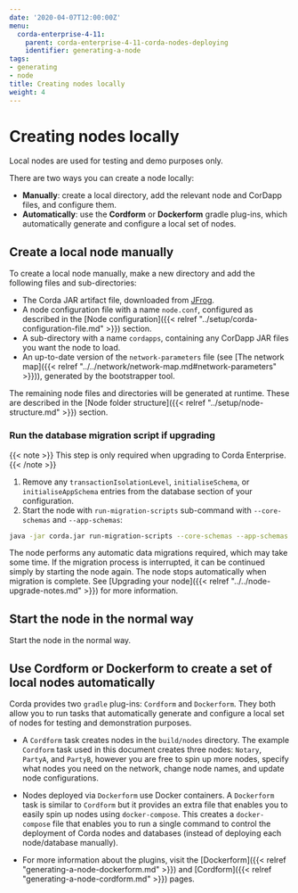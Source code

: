 ```yaml
---
date: '2020-04-07T12:00:00Z'
menu:
  corda-enterprise-4-11:
    parent: corda-enterprise-4-11-corda-nodes-deploying
    identifier: generating-a-node
tags:
- generating
- node
title: Creating nodes locally
weight: 4
---
```


# Creating nodes locally

Local nodes are used for testing and demo purposes only.

There are two ways you can create a node locally:
* __Manually__: create a local directory, add the relevant node and CorDapp files, and configure them.
* __Automatically__: use the __Cordform__ or __Dockerform__ gradle plug-ins, which automatically generate and configure a local set of nodes.

## Create a local node manually

To create a local node manually, make a new directory and add the following files and sub-directories:

* The Corda JAR artifact file, downloaded from [JFrog](https://software.r3.com:443/artifactory/corda-releases/net/corda/corda/4.11/corda-4.11.jar/).
* A node configuration file with a name `node.conf`, configured as described in the [Node configuration]({{< relref "../setup/corda-configuration-file.md" >}}) section.
* A sub-directory with a name `cordapps`, containing any CorDapp JAR files you want the node to load.
* An up-to-date version of the `network-parameters` file (see [The network map]({{< relref "../../network/network-map.md#network-parameters" >}})), generated by the bootstrapper tool.

The remaining node files and directories will be generated at runtime. These are described in the [Node folder structure]({{< relref "../setup/node-structure.md" >}}) section.

### Run the database migration script if upgrading

{{< note >}} This step is only required when upgrading to Corda Enterprise. {{< /note >}}

1. Remove any `transactionIsolationLevel`, `initialiseSchema`, or `initialiseAppSchema` entries from the database section of your configuration.
2. Start the node with `run-migration-scripts` sub-command with `--core-schemas` and `--app-schemas`:

```bash
java -jar corda.jar run-migration-scripts --core-schemas --app-schemas
```

The node performs any automatic data migrations required, which may take some time. If the migration process is interrupted, it can be continued simply by starting the node again. The node stops automatically when migration is complete. See [Upgrading your node]({{< relref "../../node-upgrade-notes.md" >}}) for more information.

## Start the node in the normal way

Start the node in the normal way.

## Use Cordform or Dockerform to create a set of local nodes automatically

Corda provides two `gradle` plug-ins: `Cordform` and `Dockerform`. They both allow you to run tasks that automatically generate and configure a local set of nodes for testing and demonstration purposes.

* A `Cordform` task creates nodes in the `build/nodes` directory. The example `Cordform` task used in this document creates three nodes: `Notary`, `PartyA`, and `PartyB`, however you are free to spin up more nodes, specify what nodes you need on the network, change node names, and update node configurations.
                               
* Nodes deployed via `Dockerform` use Docker containers. A `Dockerform` task is similar to `Cordform` but it provides an extra file that enables you to easily spin up nodes using `docker-compose`. This creates a `docker-compose` file that enables you to run a single command to control the deployment of Corda nodes and databases (instead of deploying each node/database manually).
* For more information about the plugins, visit the [Dockerform]({{< relref "generating-a-node-dockerform.md" >}}) and [Cordform]({{< relref "generating-a-node-cordform.md" >}}) pages.